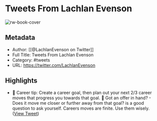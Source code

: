 # Tweets From Lachlan Evenson

![rw-book-cover](https://pbs.twimg.com/profile_images/795174027673276419/n8MwLvTY.jpg)

## Metadata
- Author: [[@LachlanEvenson on Twitter]]
- Full Title: Tweets From Lachlan Evenson
- Category: #tweets
- URL: https://twitter.com/LachlanEvenson

## Highlights
- 💁 Career tip: Create a career goal, then plan out your next 2/3 career moves that progress you towards that goal. 🥅
  Got an offer in hand? - Does it move me closer or further away from that goal? is a good question to ask yourself. 
  Careers moves are finite. Use them wisely. ([View Tweet](https://twitter.com/LachlanEvenson/status/1496300945273397249))
